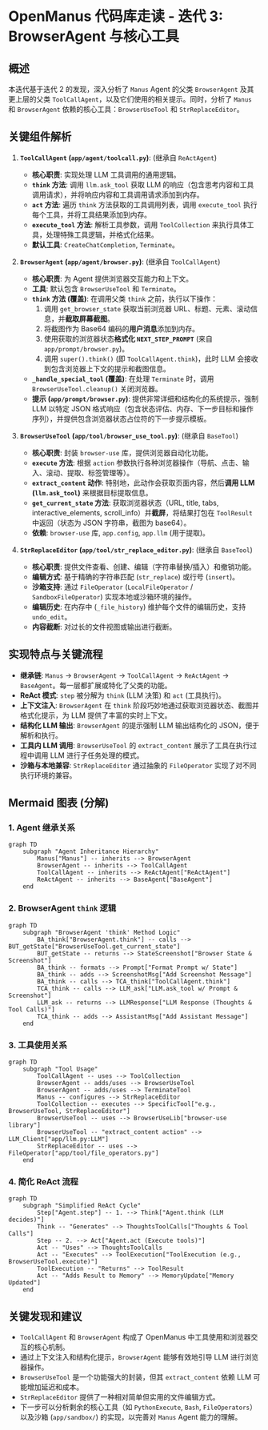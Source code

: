 # OpenManus 代码库走读 - 迭代 3: BrowserAgent 与核心工具

## 概述

本迭代基于迭代 2 的发现，深入分析了 `Manus` Agent 的父类 `BrowserAgent` 及其更上层的父类 `ToolCallAgent`，以及它们使用的相关提示。同时，分析了 `Manus` 和 `BrowserAgent` 依赖的核心工具：`BrowserUseTool` 和 `StrReplaceEditor`。

## 关键组件解析

1.  **`ToolCallAgent` (`app/agent/toolcall.py`)**: (继承自 `ReActAgent`)
    *   **核心职责**: 实现处理 LLM 工具调用的通用逻辑。
    *   **`think` 方法**: 调用 `llm.ask_tool` 获取 LLM 的响应（包含思考内容和工具调用请求），并将响应内容和工具调用请求添加到内存。
    *   **`act` 方法**: 遍历 `think` 方法获取的工具调用列表，调用 `execute_tool` 执行每个工具，并将工具结果添加到内存。
    *   **`execute_tool` 方法**: 解析工具参数，调用 `ToolCollection` 来执行具体工具，处理特殊工具逻辑，并格式化结果。
    *   **默认工具**: `CreateChatCompletion`, `Terminate`。

2.  **`BrowserAgent` (`app/agent/browser.py`)**: (继承自 `ToolCallAgent`)
    *   **核心职责**: 为 Agent 提供浏览器交互能力和上下文。
    *   **工具**: 默认包含 `BrowserUseTool` 和 `Terminate`。
    *   **`think` 方法 (覆盖)**: 在调用父类 `think` 之前，执行以下操作：
        1.  调用 `get_browser_state` 获取当前浏览器 URL、标题、元素、滚动信息，并**截取屏幕截图**。
        2.  将截图作为 Base64 编码的**用户消息**添加到内存。
        3.  使用获取的浏览器状态**格式化 `NEXT_STEP_PROMPT`** (来自 `app/prompt/browser.py`)。
        4.  调用 `super().think()` (即 `ToolCallAgent.think`)，此时 LLM 会接收到包含浏览器上下文的提示和截图信息。
    *   **`_handle_special_tool` (覆盖)**: 在处理 `Terminate` 时，调用 `BrowserUseTool.cleanup()` 关闭浏览器。
    *   **提示 (`app/prompt/browser.py`)**: 提供非常详细和结构化的系统提示，强制 LLM 以特定 JSON 格式响应（包含状态评估、内存、下一步目标和操作序列），并提供包含浏览器状态占位符的下一步提示模板。

3.  **`BrowserUseTool` (`app/tool/browser_use_tool.py`)**: (继承自 `BaseTool`)
    *   **核心职责**: 封装 `browser-use` 库，提供浏览器自动化功能。
    *   **`execute` 方法**: 根据 `action` 参数执行各种浏览器操作（导航、点击、输入、滚动、提取、标签管理等）。
    *   **`extract_content` 动作**: 特别地，此动作会获取页面内容，然后**调用 LLM (`llm.ask_tool`)** 来根据目标提取信息。
    *   **`get_current_state` 方法**: 获取浏览器状态（URL, title, tabs, interactive_elements, scroll_info）并**截屏**，将结果打包在 `ToolResult` 中返回（状态为 JSON 字符串，截图为 base64）。
    *   **依赖**: `browser-use` 库, `app.config`, `app.llm` (用于提取)。

4.  **`StrReplaceEditor` (`app/tool/str_replace_editor.py`)**: (继承自 `BaseTool`)
    *   **核心职责**: 提供文件查看、创建、编辑（字符串替换/插入）和撤销功能。
    *   **编辑方式**: 基于精确的字符串匹配 (`str_replace`) 或行号 (`insert`)。
    *   **沙箱支持**: 通过 `FileOperator` (`LocalFileOperator` / `SandboxFileOperator`) 实现本地或沙箱环境的操作。
    *   **编辑历史**: 在内存中 (`_file_history`) 维护每个文件的编辑历史，支持 `undo_edit`。
    *   **内容截断**: 对过长的文件视图或输出进行截断。

## 实现特点与关键流程

*   **继承链**: `Manus` -> `BrowserAgent` -> `ToolCallAgent` -> `ReActAgent` -> `BaseAgent`。每一层都扩展或特化了父类的功能。
*   **ReAct 模式**: `step` 被分解为 `think` (LLM 决策) 和 `act` (工具执行)。
*   **上下文注入**: `BrowserAgent` 在 `think` 阶段巧妙地通过获取浏览器状态、截图并格式化提示，为 LLM 提供了丰富的实时上下文。
*   **结构化 LLM 输出**: `BrowserAgent` 的提示强制 LLM 输出结构化的 JSON，便于解析和执行。
*   **工具内 LLM 调用**: `BrowserUseTool` 的 `extract_content` 展示了工具在执行过程中调用 LLM 进行子任务处理的模式。
*   **沙箱与本地兼容**: `StrReplaceEditor` 通过抽象的 `FileOperator` 实现了对不同执行环境的兼容。

## Mermaid 图表 (分解)

### 1. Agent 继承关系

```mermaid
graph TD
    subgraph "Agent Inheritance Hierarchy"
        Manus["Manus"] -- inherits --> BrowserAgent
        BrowserAgent -- inherits --> ToolCallAgent
        ToolCallAgent -- inherits --> ReActAgent["ReActAgent"]
        ReActAgent -- inherits --> BaseAgent["BaseAgent"]
    end
```

### 2. BrowserAgent `think` 逻辑

```mermaid
graph TD
    subgraph "BrowserAgent 'think' Method Logic"
        BA_think["BrowserAgent.think"] -- calls --> BUT_getState["BrowserUseTool.get_current_state"]
        BUT_getState -- returns --> StateScreenshot["Browser State & Screenshot"]
        BA_think -- formats --> Prompt["Format Prompt w/ State"]
        BA_think -- adds --> ScreenshotMsg["Add Screenshot Message"]
        BA_think -- calls --> TCA_think["ToolCallAgent.think"]
        TCA_think -- calls --> LLM_ask["LLM.ask_tool w/ Prompt & Screenshot"]
        LLM_ask -- returns --> LLMResponse["LLM Response (Thoughts & Tool Calls)"]
        TCA_think -- adds --> AssistantMsg["Add Assistant Message"]
    end
```

### 3. 工具使用关系

```mermaid
graph TD
    subgraph "Tool Usage"
        ToolCallAgent -- uses --> ToolCollection
        BrowserAgent -- adds/uses --> BrowserUseTool
        BrowserAgent -- adds/uses --> TerminateTool
        Manus -- configures --> StrReplaceEditor
        ToolCollection -- executes --> SpecificTool["e.g., BrowserUseTool, StrReplaceEditor"]
        BrowserUseTool -- uses --> BrowserUseLib["browser-use library"]
        BrowserUseTool -- "extract_content action" --> LLM_Client["app/llm.py:LLM"]
        StrReplaceEditor -- uses --> FileOperator["app/tool/file_operators.py"]
    end
```

### 4. 简化 ReAct 流程

```mermaid
graph TD
    subgraph "Simplified ReAct Cycle"
        Step["Agent.step"] -- 1. --> Think["Agent.think (LLM decides)"]
        Think -- "Generates" --> ThoughtsToolCalls["Thoughts & Tool Calls"]
        Step -- 2. --> Act["Agent.act (Execute tools)"]
        Act -- "Uses" --> ThoughtsToolCalls
        Act -- "Executes" --> ToolExecution["ToolExecution (e.g., BrowserUseTool.execute)"]
        ToolExecution -- "Returns" --> ToolResult
        Act -- "Adds Result to Memory" --> MemoryUpdate["Memory Updated"]
    end
```

## 关键发现和建议

*   `ToolCallAgent` 和 `BrowserAgent` 构成了 OpenManus 中工具使用和浏览器交互的核心机制。
*   通过上下文注入和结构化提示，`BrowserAgent` 能够有效地引导 LLM 进行浏览器操作。
*   `BrowserUseTool` 是一个功能强大的封装，但其 `extract_content` 依赖 LLM 可能增加延迟和成本。
*   `StrReplaceEditor` 提供了一种相对简单但实用的文件编辑方式。
*   下一步可以分析剩余的核心工具（如 `PythonExecute`, `Bash`, `FileOperators`）以及沙箱 (`app/sandbox/`) 的实现，以完善对 `Manus` Agent 能力的理解。
